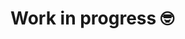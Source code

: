 # Work in progress 🤓

<!-- # Frontend Mentor - GitHub user search app

![Design preview for the GitHub user search app coding challenge](./preview.jpg)

## Welcome! 👋

Thanks for purchasing this premium Frontend Mentor coding challenge.

[Frontend Mentor](https://www.frontendmentor.io) challenges help you improve your coding skills by building realistic projects. These premium challenges are perfect portfolio pieces, so please feel free to use what you create in your portfolio to show others.

**To do this challenge, you need a good understanding of HTML, CSS, and JavaScript.**

## The challenge

Your challenge is to build out this GitHub user search app using the [GitHub users API](https://docs.github.com/en/rest/reference/users#get-a-user) and get it looking as close to the design as possible.

You can use any tools you like to help you complete the challenge. So if you've got something you'd like to practice, feel free to give it a go.

Your users should be able to:

- View the optimal layout for the app depending on their device's screen size
- See hover states for all interactive elements on the page
- Search for GitHub users by their username
- See relevant user information based on their search
- Switch between light and dark themes
- **Bonus**: Have the correct color scheme chosen for them based on their computer preferences. _Hint_: Research `prefers-color-scheme` in CSS.

Want some support on the challenge? [Join our Slack community](https://www.frontendmentor.io/slack) and ask questions in the **#help** channel.

The GitHub users API endpoint is `https://api.github.com/users/:username`. So, if you wanted to search for the Octocat profile, you'd be able to make a request to `https://api.github.com/users/octocat`.

### Expected behaviour

- On first load, show the profile information for Octocat.
- Display an error message (as shown in the design) if no user is found when a new search is made.
- If a GitHub user hasn't added their name, show their username where the name would be without the `@` symbol and again below with the `@` symbol.
- If a GitHub user's bio is empty, show the text "This profile has no bio" with transparency added (as shown in the design). The lorem ipsum text in the designs shows how the bio should look when it is present.
- If any of the location, website, twitter, or company properties are empty, show the text "Not Available" with transparency added (as shown in the design).
- Website, twitter, and company information should all be links to those resaources. For the company link, it should remove the `@` symbol and link to the company page on GitHub. For Octocat, with `@github` being returned for the company, this would lead to a URL of `https://github.com/github`.

## Where to find everything

Your task is to build out the project to the design file provided. We provide both Sketch and Figma versions of the design, so you can choose which tool you prefer to use. You can download the design file on the platform. **Please be sure not to share them with anyone else.** The design download comes with a `README.md` file as well to help you get set up.

All the required assets for this project are in the `/assets` folder. The assets are already exported for the correct screen size and optimized. Some images are reusable at multiple screen sizes. So if you don't see an image in a specific folder, it will typically be in another folder for that page.

The design system in the design file will give you more information about the various colors, fonts, and styles used in this project.

## Building your project

Feel free to use any workflow that you feel comfortable with. Below is a suggested process, but do not feel like you need to follow these steps:

1. Separate the `starter-code` from the rest of this project and rename it to something meaningful for you. Initialize the codebase as a public repository on [GitHub](https://github.com/). Creating a repo will make it easier to share your code with the community if you need help. If you're not sure how to do this, [have a read-through of this Try Git resource](https://try.github.io/). **⚠️ IMPORTANT ⚠️: There are already a couple of `.gitignore` files in this project. Please do not remove them or change the content of the files. If you create a brand new project, please use the `.gitignore` files provided in your new codebase. This is to avoid the accidental upload of the design files to GitHub. With these premium challenges, please be sure not to share the design files in your GitHub repo. Thanks!**
2. Configure your repository to publish your code to a web address. This will also be useful if you need some help during a challenge as you can share the URL for your project with your repo URL. There are a number of ways to do this, and we provide some recommendations below.
3. Look through the designs to start planning out how you'll tackle the project. This step is crucial to help you think ahead for CSS classes to create reusable styles.
4. Before adding any styles, structure your content with HTML. Writing your HTML first can help focus your attention on creating well-structured content.
5. Write out the base styles for your project, including general content styles, such as `font-family` and `font-size`.
6. Start adding styles to the top of the page and work down. Only move on to the next section once you're happy you've completed the area you're working on.

## Deploying your project

As mentioned above, there are many ways to host your project for free. Our recommend hosts are:

- [GitHub Pages](https://pages.github.com/)
- [Vercel](https://vercel.com/)
- [Netlify](https://www.netlify.com/)

You can host your site using one of these solutions or any of our other trusted providers. [Read more about our recommended and trusted hosts](https://medium.com/frontend-mentor/frontend-mentor-trusted-hosting-providers-bf000dfebe).

## Create a custom `README.md`

We strongly recommend overwriting this `README.md` with a custom one. We've provided a template inside the [`README-template.md`](./README-template.md) file in this starter code.

The template provides a guide for what to add. A custom `README` will help you explain your project and reflect on your learnings. Please feel free to edit our template as much as you like.

Once you've added your information to the template, delete this file and rename the `README-template.md` file to `README.md`. That will make it show up as your repository's README file.

## Submitting your solution

Submit your solution on the platform for the rest of the community to see. Follow our ["Complete guide to submitting solutions"](https://medium.com/frontend-mentor/a-complete-guide-to-submitting-solutions-on-frontend-mentor-ac6384162248) for tips on how to do this.

Remember, if you're looking for feedback on your solution, be sure to ask questions when submitting it. The more specific and detailed you are with your questions, the higher the chance you'll get valuable feedback from the community.

**⚠️ IMPORTANT ⚠️: With these premium challenges, please be sure not to upload the design files to GitHub when you're submitting to the platform and sharing it around. If you've created a brand new project, the easiest way to do that is to copy across the `.gitignore` provided in this starter project.**

## Sharing your solution

There are multiple places you can share your solution:

1. Share your solution page in the **#finished-projects** channel of the [Slack community](https://www.frontendmentor.io/slack).
2. Tweet [@frontendmentor](https://twitter.com/frontendmentor) and mention **@frontendmentor**, including the repo and live URLs in the tweet. We'd love to take a look at what you've built and help share it around.
3. Share your solution on other social channels like LinkedIn.
4. Blog about your experience building your project. Writing about your workflow, technical choices, and talking through your code is a brilliant way to reinforce what you've learned. Great platforms to write on are [dev.to](https://dev.to/), [Hashnode](https://hashnode.com/), and [CodeNewbie](https://community.codenewbie.org/).

We provide templates to help you share your solution once you've submitted it on the platform. Please do edit them and include specific questions when you're looking for feedback.

The more specific you are with your questions the more likely it is that another member of the community will give you feedback.

## Got feedback for us?

We love receiving feedback! We're always looking to improve our challenges and our platform. So if you have anything you'd like to mention, please email hi[at]frontendmentor[dot]io.

**Have fun building!** 🚀 -->
